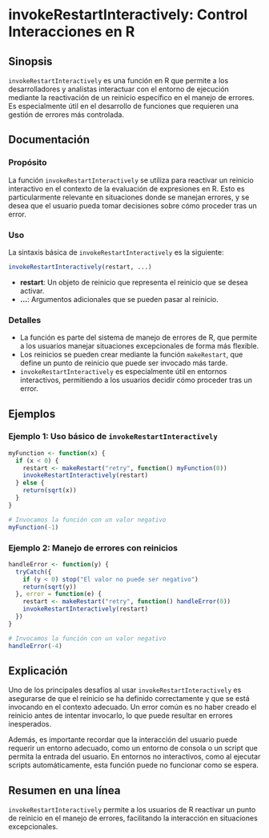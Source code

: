 <!--
Meta Description: # invokeRestartInteractively: Control Interacciones en R ## Sinopsis `invokeRestartInteractively` es una función en R que permite a los desarrolladore...
Meta Keywords: que, invokerestartinteractively, reinicio, función, errores
-->

# invokeRestartInteractively: Control Interacciones en R

## Sinopsis
`invokeRestartInteractively` es una función en R que permite a los desarrolladores y analistas interactuar con el entorno de ejecución mediante la reactivación de un reinicio específico en el manejo de errores. Es especialmente útil en el desarrollo de funciones que requieren una gestión de errores más controlada.

## Documentación
### Propósito
La función `invokeRestartInteractively` se utiliza para reactivar un reinicio interactivo en el contexto de la evaluación de expresiones en R. Esto es particularmente relevante en situaciones donde se manejan errores, y se desea que el usuario pueda tomar decisiones sobre cómo proceder tras un error.

### Uso
La sintaxis básica de `invokeRestartInteractively` es la siguiente:

```R
invokeRestartInteractively(restart, ...)
```

- **restart**: Un objeto de reinicio que representa el reinicio que se desea activar.
- **...**: Argumentos adicionales que se pueden pasar al reinicio.

### Detalles
- La función es parte del sistema de manejo de errores de R, que permite a los usuarios manejar situaciones excepcionales de forma más flexible.
- Los reinicios se pueden crear mediante la función `makeRestart`, que define un punto de reinicio que puede ser invocado más tarde.
- `invokeRestartInteractively` es especialmente útil en entornos interactivos, permitiendo a los usuarios decidir cómo proceder tras un error.

## Ejemplos
### Ejemplo 1: Uso básico de `invokeRestartInteractively`

```R
myFunction <- function(x) {
  if (x < 0) {
    restart <- makeRestart("retry", function() myFunction(0))
    invokeRestartInteractively(restart)
  } else {
    return(sqrt(x))
  }
}

# Invocamos la función con un valor negativo
myFunction(-1)
```

### Ejemplo 2: Manejo de errores con reinicios

```R
handleError <- function(y) {
  tryCatch({
    if (y < 0) stop("El valor no puede ser negativo")
    return(sqrt(y))
  }, error = function(e) {
    restart <- makeRestart("retry", function() handleError(0))
    invokeRestartInteractively(restart)
  })
}

# Invocamos la función con un valor negativo
handleError(-4)
```

## Explicación
Uno de los principales desafíos al usar `invokeRestartInteractively` es asegurarse de que el reinicio se ha definido correctamente y que se está invocando en el contexto adecuado. Un error común es no haber creado el reinicio antes de intentar invocarlo, lo que puede resultar en errores inesperados.

Además, es importante recordar que la interacción del usuario puede requerir un entorno adecuado, como un entorno de consola o un script que permita la entrada del usuario. En entornos no interactivos, como al ejecutar scripts automáticamente, esta función puede no funcionar como se espera.

## Resumen en una línea
`invokeRestartInteractively` permite a los usuarios de R reactivar un punto de reinicio en el manejo de errores, facilitando la interacción en situaciones excepcionales.